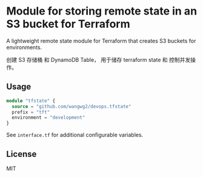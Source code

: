 # Module for storing remote state in an S3 bucket for Terraform
A lightweight remote state module for Terraform that creates S3 buckets for environments.

创建 S3 存储桶 和 DynamoDB Table， 用于储存 terraform state 和 控制并发操作。

## Usage

```terraform
module "tfstate" {
  source = "github.com/wangwg2/devops.tfstate"
  prefix = "tft"
  environment = "development"
}
```

See `interface.tf` for additional configurable variables.

## License

MIT

